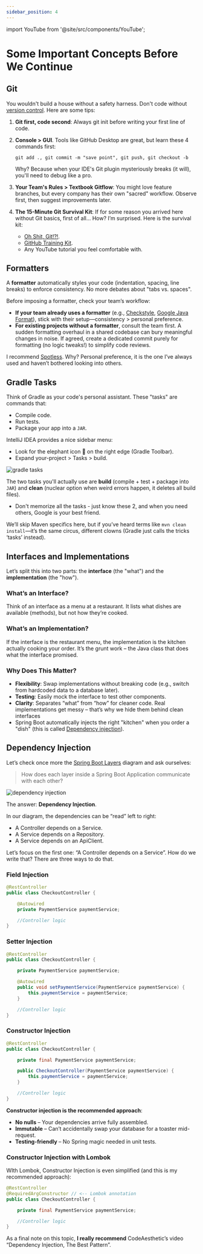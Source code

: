 ```yaml
---
sidebar_position: 4
---
```


import YouTube from '@site/src/components/YouTube';

# Some Important Concepts Before We Continue

## Git

You wouldn't build a house without a safety harness. Don't code without [version control](https://github.com/resources/articles/software-development/what-is-version-control). Here are some tips:

1. **Git first, code second**: Always git init before writing your first line of code.
2. **Console > GUI**. Tools like GitHub Desktop are great, but learn these 4 commands first:

    `git add ., git commit -m "save point", git push, git checkout -b`

    Why? Because when your IDE's Git plugin mysteriously breaks (it will), you'll need to debug like a pro. 
3. **Your Team's Rules > Textbook Gitflow**: You might love feature branches, but every company has their own "sacred" workflow. Observe first, then suggest improvements later.
4. **The 15-Minute Git Survival Kit**: If for some reason you arrived here without Git basics, first of all... How? I’m surprised. Here is the survival kit:
   * [Oh Shit, Git!?!](https://ohshitgit.com/).
   * [GitHub Training Kit](https://training.github.com/).
   * Any YouTube tutorial you feel comfortable with.

## Formatters

A **formatter** automatically styles your code (indentation, spacing, line breaks) to enforce consistency. No more debates about "tabs vs. spaces".

<YouTube id="V7PLxL8jIl8" />

Before imposing a formatter, check your team’s workflow:

* **If your team already uses a formatter** (e.g., [Checkstyle](https://checkstyle.org/), [Google Java Format](https://github.com/google/google-java-format)), stick with their setup—consistency > personal preference.
* **For existing projects without a formatter**, consult the team first. A sudden formatting overhaul in a shared codebase can bury meaningful changes in noise. If agreed, create a dedicated commit purely for formatting (no logic tweaks!) to simplify code reviews.

I recommend [Spotless](https://github.com/diffplug/spotless). Why? Personal preference, it is the one I’ve always used and haven’t bothered looking into others.

## Gradle Tasks

Think of Gradle as your code's personal assistant. These "tasks" are commands that:

* Compile code.
* Run tests.
* Package your app into a `JAR`.

IntelliJ IDEA provides a nice sidebar menu:

* Look for the elephant icon 🐘 on the right edge (Gradle Toolbar).
* Expand your-project > Tasks > build.

<div>
   <img src={require('@site/static/img/lets-create-a-spring-boot-project/gradle-tasks.png').default} alt="gradle tasks" />
</div>

The two tasks you'll actually use are **build** (compile + test + package into `JAR`) and **clean** (nuclear option when weird errors happen, it deletes all build files).

* Don't memorize all the tasks - just know these 2, and when you need others, Google is your best friend.

We’ll skip Maven specifics here, but if you’ve heard terms like `mvn clean install`—it’s the same circus, different clowns (Gradle just calls the tricks ‘tasks’ instead).

## Interfaces and Implementations

Let’s split this into two parts: the **interface** (the "what") and the **implementation** (the "how").

### What’s an Interface?

Think of an interface as a menu at a restaurant. It lists what dishes are available (methods), but not how they’re cooked.

### What’s an Implementation?

If the interface is the restaurant menu, the implementation is the kitchen actually cooking your order. It’s the grunt work – the Java class that does what the interface promised.

### Why Does This Matter?

* **Flexibility**: Swap implementations without breaking code (e.g., switch from hardcoded data to a database later).
* **Testing**: Easily mock the interface to test other components.
* **Clarity**: Separates “what” from “how” for cleaner code. Real implementations get messy – that’s why we hide them behind clean interfaces
* Spring Boot automatically injects the right "kitchen" when you order a "dish" (this is called [Dependency injection](/lets-create-a-spring-boot-project/some-important-concepts#dependency-injection)).

## Dependency Injection

Let’s check once more the [Spring Boot Layers](/spring-boot-in-a-nutshell/spring-boot-layers) diagram and ask ourselves:

> How does each layer inside a Spring Boot Application communicate with each other?

<div>
   <img src={require('@site/static/img/lets-create-a-spring-boot-project/dependency-injection.png').default} alt="dependency injection" />
</div>

The answer: **Dependency Injection**.

In our diagram, the dependencies can be “read” left to right:

* A Controller depends on a Service.
* A Service depends on a Repository.
* A Service depends on an ApiClient.

Let’s focus on the first one: “A Controller depends on a Service”. How do we write that? There are three ways to do that.

### Field Injection

```java
@RestController
public class CheckoutController {

    @Autowired
    private PaymentService paymentService;

    //Controller logic
}
```

### Setter Injection

```java
@RestController
public class CheckoutController {

    private PaymentService paymentService;

    @Autowired
    public void setPaymentService(PaymentService paymentService) {
        this.paymentService = paymentService;
    }

    //Controller logic
}
```

### Constructor Injection

```java
@RestController
public class CheckoutController {

    private final PaymentService paymentService;

    public CheckoutController(PaymentService paymentService) {
        this.paymentService = paymentService;
    }

    //Controller logic
}
```

**Constructor injection is the recommended approach**:

* **No nulls** – Your dependencies arrive fully assembled.
* **Immutable** – Can’t accidentally swap your database for a toaster mid-request.
* **Testing-friendly** – No Spring magic needed in unit tests.

### Constructor Injection with Lombok

WIth Lombok, Constructor Injection is even simplified (and this is my recommended approach):

```java
@RestController
@RequiredArgConstructor // <-- Lombok annotation
public class CheckoutController {

    private final PaymentService paymentService;

    //Controller logic
}
```

As a final note on this topic, **I really recommend** CodeAesthetic’s video “Dependency Injection, The Best Pattern”.

<YouTube id="J1f5b4vcxCQ" />
